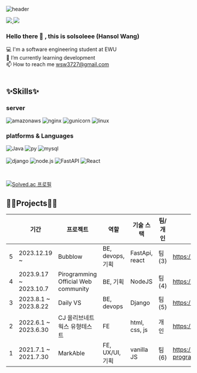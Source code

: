 <div align="left">

![header](https://capsule-render.vercel.app/api?type=waving&color=gradient&height=300&section=header&text=hansol&fontSize=70)


<a href="https://wsw3727.tistory.com/" target="_blank">
 <img src="https://img.shields.io/badge/Tistory-000000?style=flat-square&logo=Tistory&logoColor=white"/>
</a>

<a href="mailto:wsw3727@gmail.com">
 <img src="https://img.shields.io/badge/Gmail-EA4335?style=flat-square&logo=Gmail&logoColor=white"/>
</a>

### Hello there 👋 , this is solsoleee (Hansol Wang)
 💻 I'm a software engineering student at EWU <br>
 🌱 I’m currently learning development <br>
 📫 How to reach me wsw3727@gmail.com <br>
<br>

## ✨Skills✨

### server
![amazonaws](https://img.shields.io/badge/amazonaws-232F3E?style=flat-square&logo=amazonaws&logoColor=white) 
![nginx](https://img.shields.io/badge/nginx-009639?style=flat-square&logo=nginx&logoColor=white) 
![gunicorn](https://img.shields.io/badge/gunicorn-499848?style=flat-square&logo=gunicorn&logoColor=white) 
![linux](https://img.shields.io/badge/linux-FCC624?style=flat-square&logo=linux&logoColor=white)
<br>

### platforms & Languages
![Java](https://img.shields.io/badge/Java-007396?style=flat-square&logo=Java&logoColor=white) 
![py](https://img.shields.io/badge/Python-3766AB?style=flat-square&logo=Python&logoColor=white)
![mysql](https://img.shields.io/badge/mysql-4479A1?style=flat-square&logo=mysql&logoColor=white)
<br>
<br>
![django](https://img.shields.io/badge/django-092E20?style=flat-square&logo=django&logoColor=white)
![node.js](https://img.shields.io/badge/node.js-339933?style=flat-square&logo=node.js&logoColor=white)
![FastAPI](https://img.shields.io/badge/FastAPI-009688?style=flat-square&logo=node.js&logoColor=white)
![React](https://img.shields.io/badge/React-61DAFB?style=flat-square&logo=node.js&logoColor=white)

<br>

[![Solved.ac
프로필](http://mazassumnida.wtf/api/v2/generate_badge?boj=wsw3727)](https://solved.ac/wsw3727)

## 👩‍💻Projects👩‍💻
| | 기간 | 프로젝트 | 역할 | 기술 스택 | 팀/개인 | Repo | 
| --- | --- | --- | --- | --- | --- | --- |
| 5 | 2023.12.19 ~ | Bubblow | BE, devops, 기획 | FastApi, react | 팀(3) | https://github.com/Bubblow |
| 4 | 2023.9.17 ~ 2023.10.7 | Pirogramming Official Web community | BE, 기획 | NodeJS | 팀(4) | https://github.com/Pironeer-1/PiroSquare |
| 3 | 2023.8.1 ~ 2023.8.22		| Daily VS | BE, devops | Django | 팀(5) | https://github.com/DAILY-VS/DailyVS_server |
| 2 | 2022.6.1 ~ 2023.6.30		| CJ 올리브네트웍스 유형테스트 | FE | html, css, js | 개인 | https://github.com/solsoleee/CJ_UNIT_TypeTest |
| 1 | 2021.7.1 ~ 2021.7.30		| MarkAble | FE, UX/UI, 기획 | vanilla JS | 팀(6) | https://github.com/2021-summer-program/MarkAble |
